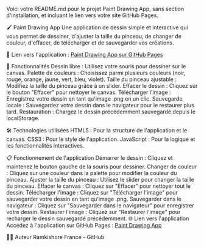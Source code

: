 
Voici votre README.md pour le projet Paint Drawing App, sans section d'installation, et incluant le lien vers votre site GitHub Pages.

🖌️ Paint Drawing App
Une application de dessin simple et interactive qui vous permet de dessiner, d'ajuster la taille du pinceau, de changer de couleur, d'effacer, de télécharger et de sauvegarder vos créations.

🔗 Lien vers l'application : [Paint Drawing App sur GitHub Pages](https://ramkishorefrance.github.io/Projets_Paint/)

🎨 Fonctionnalités
Dessin libre : Utilisez votre souris pour dessiner sur le canvas.
Palette de couleurs : Choisissez parmi plusieurs couleurs (noir, rouge, orange, jaune, vert, bleu, violet).
Taille du pinceau ajustable : Modifiez la taille du pinceau grâce à un slider.
Effacer le dessin : Cliquez sur le bouton "Effacer" pour nettoyer le canvas.
Télécharger l'image : Enregistrez votre dessin en tant qu'image .png en un clic.
Sauvegarde locale : Sauvegardez votre dessin dans le navigateur pour le restaurer plus tard.
Restauration : Chargez le dessin précédemment sauvegardé depuis le localStorage.

🛠️ Technologies utilisées
HTML5 : Pour la structure de l'application et le canvas.
CSS3 : Pour le style de l'application.
JavaScript : Pour la logique et les fonctionnalités interactives.


📋 Fonctionnement de l'application
Démarrer le dessin : Cliquez et maintenez le bouton gauche de la souris pour dessiner.
Changer de couleur : Cliquez sur une couleur dans la palette pour modifier la couleur du pinceau.
Ajuster la taille du pinceau : Utilisez le slider pour changer la taille du pinceau.
Effacer le canvas : Cliquez sur "Effacer" pour nettoyer tout le dessin.
Télécharger l'image : Cliquez sur "Télécharger l'image" pour sauvegarder votre dessin en tant qu'image .png.
Sauvegarder dans le navigateur : Cliquez sur "Sauvegarder dans le navigateur" pour enregistrer votre dessin.
Restaurer l'image : Cliquez sur "Restaurer l'image" pour recharger le dessin sauvegardé précédemment.
🌐 Lien vers l'application
Accédez à l'application sur GitHub Pages : [Paint Drawing App](https://ramkishorefrance.github.io/Projets_Paint/)

👨‍💻 Auteur
Ramkishore France - GitHub
